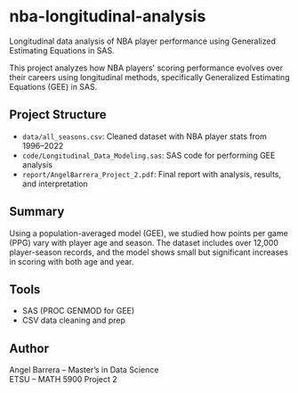 # nba-longitudinal-analysis
Longitudinal data analysis of NBA player performance using Generalized Estimating Equations in SAS.

This project analyzes how NBA players' scoring performance evolves over their careers using longitudinal methods, specifically Generalized Estimating Equations (GEE) in SAS.

## Project Structure

- `data/all_seasons.csv`: Cleaned dataset with NBA player stats from 1996–2022
- `code/Longitudinal_Data_Modeling.sas`: SAS code for performing GEE analysis
- `report/AngelBarrera_Project_2.pdf`: Final report with analysis, results, and interpretation

## Summary

Using a population-averaged model (GEE), we studied how points per game (PPG) vary with player age and season. The dataset includes over 12,000 player-season records, and the model shows small but significant increases in scoring with both age and year.

## Tools

- SAS (PROC GENMOD for GEE)
- CSV data cleaning and prep

## Author

Angel Barrera – Master’s in Data Science  
ETSU – MATH 5900 Project 2
